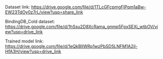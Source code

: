 Dataset link: https://drive.google.com/file/d/1TLcGFcpmgFIPqm1aBw-EW23TdOy0z7rL/view?usp=share_link

BindingDB_Cold dataset: https://drive.google.com/file/d/1hSsu2D8XcRama_gnmp5FpxSEXi_wtbOV/view?usp=drive_link

Trained model link: https://drive.google.com/file/d/1eQkBlIWRp1wzPbSD5LNFM1A2jl-HfA3H/view?usp=drive_link
